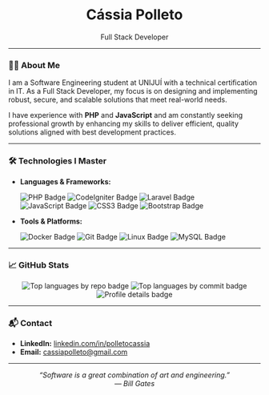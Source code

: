 <h1 align="center">Cássia Polleto</h1>
<p align="center">Full Stack Developer</p>

---

### 👩‍💻 About Me

I am a Software Engineering student at UNIJUÍ with a technical certification in IT. As a Full Stack Developer, my focus is on designing and implementing robust, secure, and scalable solutions that meet real-world needs.

I have experience with **PHP** and **JavaScript** and am constantly seeking professional growth by enhancing my skills to deliver efficient, quality solutions aligned with best development practices.

---

### 🛠️ Technologies I Master

- **Languages & Frameworks:**
  <p>
    <img src="https://img.shields.io/badge/PHP-777BB4?logo=php&logoColor=fff&style=for-the-badge" alt="PHP Badge" />
    <img src="https://img.shields.io/badge/CodeIgniter-EF4223?logo=codeigniter&logoColor=fff&style=for-the-badge" alt="CodeIgniter Badge" />
    <img src="https://img.shields.io/badge/Laravel-FF2D20?logo=laravel&logoColor=fff&style=for-the-badge" alt="Laravel Badge" />
    <img src="https://img.shields.io/badge/JavaScript-F7DF1E?logo=javascript&logoColor=000&style=for-the-badge" alt="JavaScript Badge" />
    <img src="https://img.shields.io/badge/CSS-1572B6?logo=css&logoColor=fff&style=for-the-badge" alt="CSS3 Badge" />
    <img src="https://img.shields.io/badge/Bootstrap-7952B3?logo=bootstrap&logoColor=fff&style=for-the-badge" alt="Bootstrap Badge" />
  </p>
  
- **Tools & Platforms:** 
  <p>
    <img src="https://img.shields.io/badge/Docker-2496ED?logo=docker&logoColor=fff&style=for-the-badge" alt="Docker Badge" />
    <img src="https://img.shields.io/badge/Git-F05032?logo=git&logoColor=fff&style=for-the-badge" alt="Git Badge" />
    <img src="https://img.shields.io/badge/Linux-FCC624?logo=linux&logoColor=000&style=for-the-badge" alt="Linux Badge" />
    <img src="https://img.shields.io/badge/MySQL-4479A1?logo=mysql&logoColor=fff&style=for-the-badge" alt="MySQL Badge" />
  </p>

---

### 📈 GitHub Stats

<p align="center">
 <img src="http://github-profile-summary-cards.vercel.app/api/cards/repos-per-language?username=polletocassia&theme=github_dark" alt="Top languages by repo badge"/>
  <img src="http://github-profile-summary-cards.vercel.app/api/cards/most-commit-language?username=polletocassia&theme=github_dark" alt="Top languages by commit badge"/>
  <img src="http://github-profile-summary-cards.vercel.app/api/cards/profile-details?username=polletocassia&theme=github_dark" alt="Profile details badge"/>
</p>

---

### 📬 Contact

- **LinkedIn:** [linkedin.com/in/polletocassia](https://www.linkedin.com/in/polletocassia)  
- **Email:** cassiapolleto@gmail.com

---

<p align="center"><em>“Software is a great combination of art and engineering.”<br>— Bill Gates</em></p>
